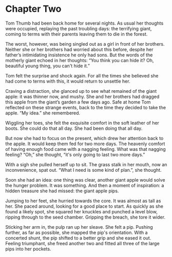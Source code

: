 # Chapter Two

Tom Thumb had been back home for several nights. As usual her thoughts were occupied, replaying the past troubling days: the terrifying giant, coming to terms with their parents leaving them to die in the forest.

The worst, however, was being singled out as a girl in front of her brothers. Neither she or her brothers had worried about this before, despite her father’s intimidating insistence he only had sons. But the words of the motherly giant echoed in her thoughts: “You think you can hide it? Oh, beautiful young thing, you can't hide it.”

Tom felt the surprise and shock again. For all the times she believed she had come to terms with this, it would return to unsettle her.

Craving a distraction, she glanced up to see what remained of the giant apple: it was thinner now, and mushy. She and her brothers had dragged this apple from the giant’s garden a few days ago. Safe at home Tom reflected on these strange events, back to the time they decided to take the apple. “My idea.” she remembered.

Wiggling her toes, she felt the exquisite comfort in the soft leather of her boots. She could do that all day. She had been doing that all day.

But now she had to focus on the present, which drew her attention back to the apple. It would keep them fed for two more days. The heavenly comfort of having enough food came with a nagging feeling. What was that nagging feeling? “Oh,” she thought, “it's only going to last two more days.”

With a sigh she pulled herself up to sit. The grass stalk in her mouth, now an inconvenience, spat out. “What I need is some kind of plan.”, she thought.

Soon she had an idea: one thing was clear, another giant apple would solve the hunger problem. It was something. And then a moment of inspiration: a hidden treasure she had missed: the giant apple pips.

Jumping to her feet, she hurried towards the core. It was almost as tall as her. She paced around, looking for a good place to start. As quickly as she found a likely spot, she squared her knuckles and punched a level blow, ripping through to the seed chamber. Gripping the breach, she tore it wider.

Sticking her arm in, the pulp ran up her sleave. She felt a pip. Pushing further, as far as possible, she mapped the pip's orientation. With a concerted shunt, the pip shifted to a better grip and she eased it out. Feeling triumphant, she freed another two and fitted all three of the large pips into her pockets.
